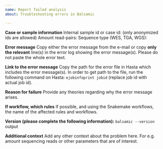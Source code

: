 ```yaml
---
name: Report failed analysis
about: Troubleshooting errors in Balsamic

---
```

**Case or sample information**
Internal sample id or case id: (only anonymized ids are allowed)
Amount read-pairs:
Sequence type (WES, TGA, WGS):

**Error message**
Copy either the error message from the e-mail or copy **only the relevant** line(s) in the error log showing the error message(s). Please do not paste the whole error text.

**Link to the error message**
Copy the path for the error file in Hasta which includes the error message(s). In order to get path to the file, run the following command on Hasta: `ejobinfoprint jobid` (replace job id with actual job id).

**Reason for failure**
Provide any theories regarding why the error message arises.

**If workflow, which rules**
If possible, and using the Snakemake workflows, the name of the affected rules and workflows.

**Version (please complete the following information):**
`balsamic --version` output

**Additional context**
Add any other context about the problem here. For e.g. amount sequencing reads or other parameters that are of interest.
